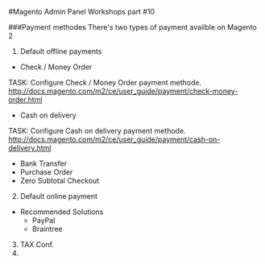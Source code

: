 #Magento Admin Panel Workshops part #10

###Payment methodes
There's two types of payment availble on Magento 2

1. Default offline payments
  * Check / Money Order

  TASK: Configure Check / Money Order payment methode.
  http://docs.magento.com/m2/ce/user_guide/payment/check-money-order.html

  * Cash on delivery

  TASK: Configure Cash on delivery payment methode.
  http://docs.magento.com/m2/ce/user_guide/payment/cash-on-delivery.html

  * Bank Transfer
  * Purchase Order
  * Zero Subtotal Checkout


2. Default online payment
  * Recommended Solutions
    * PayPal
    * Braintree

3. TAX Conf.
4. 


